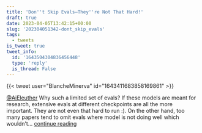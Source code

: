 ```yaml
---
title: 'Don''t Skip Evals—They''re Not That Hard!'
draft: true
date: 2023-04-05T13:42:15+00:00
slug: '202304051342-dont_skip_evals'
tags:
  - tweets
is_tweet: true
tweet_info:
  id: '1643504304836456448'
  type: 'reply'
  is_thread: False
---
```




{{< tweet user="BlancheMinerva" id="1643411683858169861" >}}

[@AiEleuther](https://x.com/AiEleuther) Why such a limited set of evals? If these models are meant for research, extensive evals at different checkpoints are all the more important. They are not even that hard to run :). On the other hand, too many papers tend to omit evals where model is not doing well which wouldn’t… [continue reading](https://x.com/sytelus/status/1643504304836456448)
